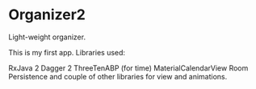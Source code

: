# Organizer2
Light-weight organizer. 

This is my first app. 
Libraries used: 

RxJava 2
Dagger 2 
ThreeTenABP (for time)
MaterialCalendarView
Room Persistence
and couple of other libraries for view and animations.

